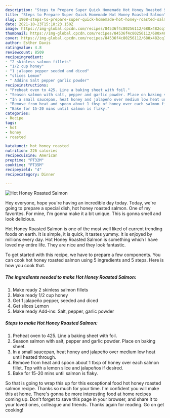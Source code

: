 ```yaml
---
description: "Steps to Prepare Super Quick Homemade Hot Honey Roasted Salmon"
title: "Steps to Prepare Super Quick Homemade Hot Honey Roasted Salmon"
slug: 1908-steps-to-prepare-super-quick-homemade-hot-honey-roasted-salmon
date: 2021-10-23T15:18:23.150Z
image: https://img-global.cpcdn.com/recipes/84536f4c80256112/680x482cq70/hot-honey-roasted-salmon-recipe-main-photo.jpg
thumbnail: https://img-global.cpcdn.com/recipes/84536f4c80256112/680x482cq70/hot-honey-roasted-salmon-recipe-main-photo.jpg
cover: https://img-global.cpcdn.com/recipes/84536f4c80256112/680x482cq70/hot-honey-roasted-salmon-recipe-main-photo.jpg
author: Esther Davis
ratingvalue: 4.8
reviewcount: 8509
recipeingredient:
- "2 skinless salmon fillets"
- "1/2 cup honey"
- "1 jalapeo pepper seeded and diced"
- "slices Lemon"
- " Addins Salt pepper garlic powder"
recipeinstructions:
- "Preheat oven to 425. Line a baking sheet with foil."
- "Season salmon with salt, pepper and garlic powder. Place on baking sheet."
- "In a small saucepan, heat honey and jalapeño over medium low heat until heated through."
- "Remove from heat and spoon about 1 tbsp of honey over each salmon fillet. Top with a lemon slice and jalapeños if desired."
- "Bake for 15-20 mins until salmon is flaky."
categories:
- Recipe
tags:
- hot
- honey
- roasted

katakunci: hot honey roasted 
nutrition: 226 calories
recipecuisine: American
preptime: "PT32M"
cooktime: "PT35M"
recipeyield: "4"
recipecategory: Dinner

---
```



![Hot Honey Roasted Salmon](https://img-global.cpcdn.com/recipes/84536f4c80256112/680x482cq70/hot-honey-roasted-salmon-recipe-main-photo.jpg)

Hey everyone, hope you're having an incredible day today. Today, we're going to prepare a special dish, hot honey roasted salmon. One of my favorites. For mine, I'm gonna make it a bit unique. This is gonna smell and look delicious.



Hot Honey Roasted Salmon is one of the most well liked of current trending foods on earth. It is simple, it is quick, it tastes yummy. It is enjoyed by millions every day. Hot Honey Roasted Salmon is something which I have loved my entire life. They are nice and they look fantastic.


To get started with this recipe, we have to prepare a few components. You can cook hot honey roasted salmon using 5 ingredients and 5 steps. Here is how you cook that.

<!--inarticleads1-->

##### The ingredients needed to make Hot Honey Roasted Salmon:

1. Make ready 2 skinless salmon fillets
1. Make ready 1/2 cup honey
1. Get 1 jalapeño pepper, seeded and diced
1. Get slices Lemon
1. Make ready  Add-ins: Salt, pepper, garlic powder




<!--inarticleads2-->

##### Steps to make Hot Honey Roasted Salmon:

1. Preheat oven to 425. Line a baking sheet with foil.
1. Season salmon with salt, pepper and garlic powder. Place on baking sheet.
1. In a small saucepan, heat honey and jalapeño over medium low heat until heated through.
1. Remove from heat and spoon about 1 tbsp of honey over each salmon fillet. Top with a lemon slice and jalapeños if desired.
1. Bake for 15-20 mins until salmon is flaky.




So that is going to wrap this up for this exceptional food hot honey roasted salmon recipe. Thanks so much for your time. I'm confident you will make this at home. There's gonna be more interesting food at home recipes coming up. Don't forget to save this page in your browser, and share it to your loved ones, colleague and friends. Thanks again for reading. Go on get cooking!
